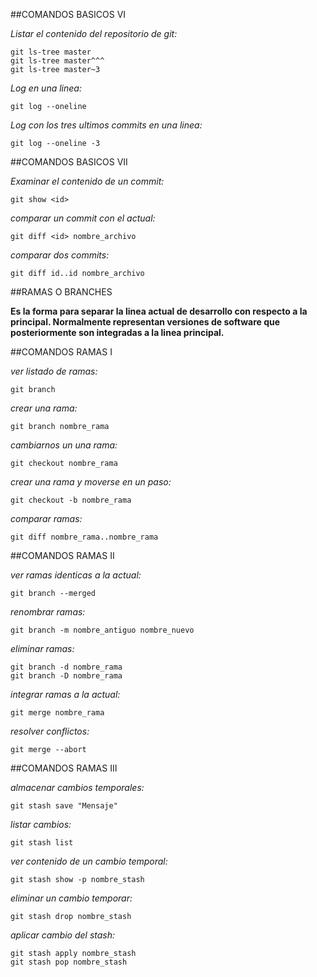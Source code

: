 ##COMANDOS BASICOS VI

*Listar el contenido del repositorio de git:*

~~~
git ls-tree master 
git ls-tree master^^^
git ls-tree master~3
~~~

*Log en una linea:*

`git log --oneline`

*Log con los tres ultimos commits en una linea:*

`git log --oneline -3`

##COMANDOS BASICOS VII

*Examinar el contenido de un commit:*

`git show <id>`

*comparar un commit con el actual:*

`git diff <id> nombre_archivo`

*comparar dos commits:*

`git diff id..id nombre_archivo`

##RAMAS O BRANCHES

**Es la forma para separar la linea actual de desarrollo con respecto a la principal. Normalmente representan versiones de software que posteriormente son integradas a la linea principal.**

##COMANDOS RAMAS I

*ver listado de ramas:*

`git branch`

*crear una rama:*

`git branch nombre_rama`

*cambiarnos un una rama:*

`git checkout nombre_rama`

*crear una rama y moverse en un paso:*

`git checkout -b nombre_rama`

*comparar ramas:*

`git diff nombre_rama..nombre_rama`

##COMANDOS RAMAS II

*ver ramas identicas a la actual:*

`git branch --merged`

*renombrar ramas:*

`git branch -m nombre_antiguo nombre_nuevo`

*eliminar ramas:*

~~~
git branch -d nombre_rama
git branch -D nombre_rama
~~~

*integrar ramas a la actual:*

`git merge nombre_rama`

*resolver conflictos:*

`git merge --abort`

##COMANDOS RAMAS III

*almacenar cambios temporales:*

`git stash save "Mensaje"`

*listar cambios:*

`git stash list`

*ver contenido de un cambio temporal:*

`git stash show -p nombre_stash`

*eliminar un cambio temporar:*

`git stash drop nombre_stash`

*aplicar cambio del stash:*

~~~
git stash apply nombre_stash
git stash pop nombre_stash
~~~

